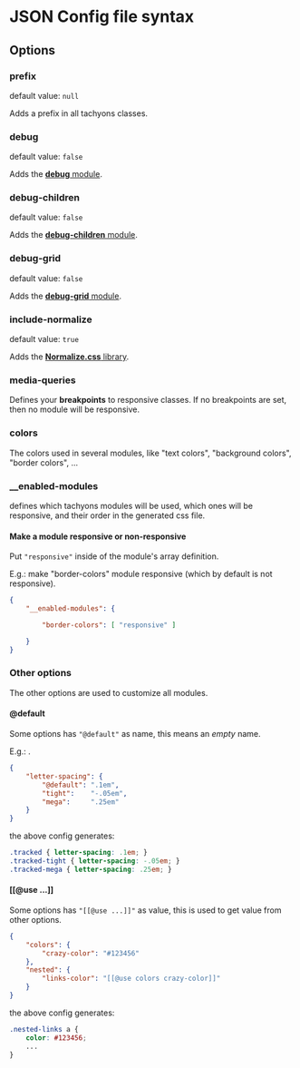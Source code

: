 # JSON Config file syntax

## Options

### prefix

default value: `null`

Adds a prefix in all tachyons classes.

### debug

default value: `false`

Adds the [**debug** module](https://github.com/luizbills/wp-modular-css/blob/master/css-modules/tachyons-default/debug.css).

### debug-children

default value: `false`

Adds the [**debug-children** module](https://github.com/luizbills/wp-modular-css/blob/master/css-modules/tachyons-default/debug-children.css).

### debug-grid

default value: `false`

Adds the [**debug-grid** module](https://github.com/luizbills/wp-modular-css/blob/master/css-modules/tachyons-default/debug-grid.css).

### include-normalize

default value: `true`

Adds the [**Normalize.css** library](https://github.com/luizbills/wp-modular-css/blob/master/css-includes/normalize.min.css).

### media-queries

Defines your **breakpoints** to responsive classes. If no breakpoints are set, then no module will be responsive.

### colors

The colors used in several modules, like "text colors", "background colors", "border colors", ...

### __enabled-modules

defines which tachyons modules will be used, which ones will be responsive, and their order in the generated css file.

#### Make a module responsive or non-responsive

Put `"responsive"` inside of the module's array definition.

E.g.: make "border-colors" module responsive (which by default is not responsive).
```json
{
	"__enabled-modules": {

		"border-colors": [ "responsive" ]

	}
}
```

### Other options

The other options are used to customize all modules.

#### @default

Some options has `"@default"` as name, this means an *empty* name.

E.g.: .
```json
{
	"letter-spacing": {
		"@default": ".1em",
		"tight":    "-.05em",
		"mega":     ".25em"
	}
}
```

the above config generates:
```css
.tracked { letter-spacing: .1em; }
.tracked-tight { letter-spacing: -.05em; }
.tracked-mega { letter-spacing: .25em; }
```

#### [[@use ...]]

Some options has `"[[@use ...]]"` as value, this is used to get value from other options.

```json
{
	"colors": {
		"crazy-color": "#123456"
	},
	"nested": {
		"links-color": "[[@use colors crazy-color]]"
	}
}
```

the above config generates:
```css
.nested-links a {
	color: #123456;
	...
}
```
